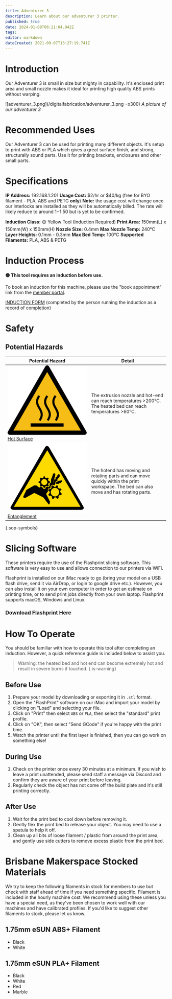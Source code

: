 ```yaml
---
title: Adventurer 3
description: Learn about our adventurer 3 printer.
published: true
date: 2024-01-08T06:21:04.942Z
tags: 
editor: markdown
dateCreated: 2021-09-07T13:27:19.741Z
---
```


# Introduction
Our Adventurer 3 is small in size but mighty in capability. It's enclosed print area and small nozzle makes it ideal for printing high quality ABS prints without warping.

![adventurer_3.png](/digitalfabrication/adventurer_3.png =x300)
*A picture of our adventurer 3*

# Recommended Uses
Our Adventurer 3 can be used for printing many different objects. It's setup to print with ABS or PLA which gives a great surface finish, and strong, structurally sound parts. Use it for printing brackets, enclosures and other small parts.

# Specifications
**IP Address:** 192.168.1.201
**Usage Cost:** $2/hr or $40/kg (free for BYO filament - PLA, ABS and PETG **only**)
**Note:** the usage cost will change once our interlocks are installed as they will be automatically billed. The rate will likely reduce to around $1-$1.50 but is yet to be confirmed.

**Induction Class:** 🟡 Yellow Tool (Induction Required)
**Print Area:** 150mm(L) x 150mm(W) x 150mm(H)
**Nozzle Size:** 0.4mm
**Max Nozzle Temp:** 240°C
**Layer Heights:** 0.1mm - 0.3mm
**Max Bed Temp:** 100°C
**Supported Filaments:** PLA, ABS & PETG

# Induction Process
**🟡 This tool requires an induction before use.**

To book an induction for this machine, please use the "book appointment" link from the [member portal](https://portal.brisbanemaker.space).

[INDUCTION FORM](https://docs.google.com/forms/d/e/1FAIpQLSfjnpgT0hsYy-9boYE1flblScK3G-8vLR-xeZpHAWG_-4epNw/viewform) (completed by the person running the induction as a record of completion)

# Safety

## Potential Hazards

|Potential Hazard|Detail|
|--|--|
|[![hot-surface.svg](/sops/warning-icons/hot-surface.svg)<div>Hot Surface</div>](#)|The extrusion nozzle and hot-end can reach temperatures >200℃. The heated bed can reach temperatures >60℃.|
|[![entanglement.png](/sops/warning-icons/entanglement.png)<div>Entanglement</div>](#)|The hotend has moving and rotating parts and can move quickly within the print workspace. The bed can also move and has rotating parts.|
{.sop-symbols}

# Slicing Software
These printers require the use of the Flashprint slicing software. This software is very easy to use and allows connection to our printers via WiFi.

Flashprint is installed on our iMac ready to go (bring your model on a USB flash drive, send it via AirDrop, or login to google drive etc.). However, you can also install it on your own computer in order to get an estimate on printing time, or to send print jobs directly from your own laptop. Flashprint supports macOS, Windows and Linux.

### [Download Flashprint Here](https://www.flashforge.com/download-center/63)

# How To Operate
You should be familiar with how to operate this tool after completing an induction. However, a quick reference guide is included below to assist you.

> Warning: the heated bed and hot end can become extremely hot and result in severe burns if touched.
{.is-warning}

## Before Use
1. Prepare your model by downloading or exporting it in `.stl` format.
2. Open the "FlashPrint" software on our iMac and import your model by clicking on "Load" and selecting your file.
3. Click on "Print" then select `ABS` or `PLA`, then select the "standard" print profile.
4. Click on "OK", then select "Send GCode" if you're happy with the print time.
5. Watch the printer until the first layer is finished, then you can go work on something else!

## During Use
1. Check on the printer once every 30 minutes at a minimum. If you wish to leave a print unattended, please send staff a message via Discord and confirm they are aware of your print before leaving.
2. Regularly check the object has not come off the build plate and it's still printing correctly.

## After Use
1. Wait for the print bed to cool down before removing it.
2. Gently flex the print bed to release your object. You may need to use a spatula to help it off.
3. Clean up all bits of loose filament / plastic from around the print area, and gently use side cutters to remove excess plastic from the print bed.

# Brisbane Makerspace Stocked Materials
We try to keep the following filaments in stock for members to use but check with staff ahead of time if you need something specific. Filament is included in the hourly machine cost. We recommend using these unless you have a special need, as they've been chosen to work well with our machines and have calibrated profiles. If you'd like to suggest other filaments to stock, please let us know.

## 1.75mm eSUN ABS+ Filament
* Black
* White

## 1.75mm eSUN PLA+ Filament
* Black
* White
* Red
* Marble